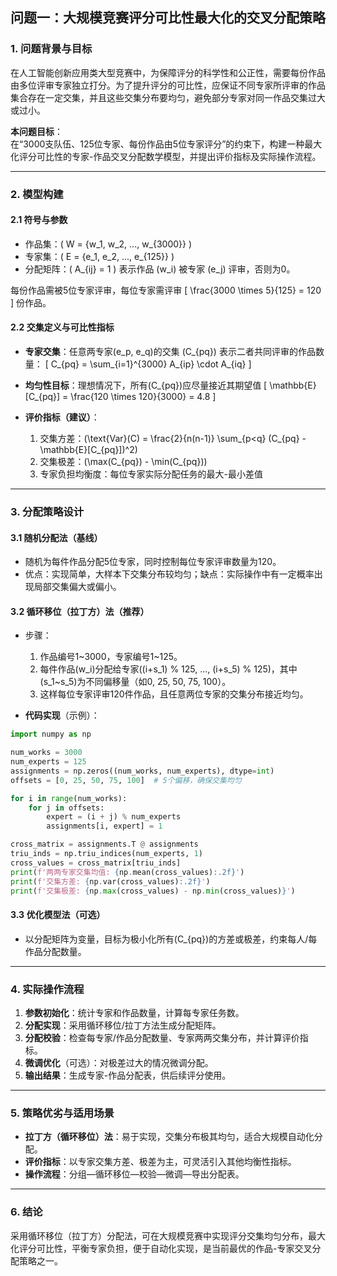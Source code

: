 ## 问题一：大规模竞赛评分可比性最大化的交叉分配策略

### 1. 问题背景与目标

在人工智能创新应用类大型竞赛中，为保障评分的科学性和公正性，需要每份作品由多位评审专家独立打分。为了提升评分的可比性，应保证不同专家所评审的作品集合存在一定交集，并且这些交集分布要均匀，避免部分专家对同一作品交集过大或过小。

**本问题目标**：  
在“3000支队伍、125位专家、每份作品由5位专家评分”的约束下，构建一种最大化评分可比性的专家-作品交叉分配数学模型，并提出评价指标及实际操作流程。

---

### 2. 模型构建

#### 2.1 符号与参数

- 作品集：\( W = \{w_1, w_2, ..., w_{3000}\} \)
- 专家集：\( E = \{e_1, e_2, ..., e_{125}\} \)
- 分配矩阵：\( A_{ij} = 1 \) 表示作品 \(w_i\) 被专家 \(e_j\) 评审，否则为0。

每份作品需被5位专家评审，每位专家需评审
\[
\frac{3000 \times 5}{125} = 120
\]
份作品。

#### 2.2 交集定义与可比性指标

- **专家交集**：任意两专家\(e_p, e_q\)的交集 \(C_{pq}\) 表示二者共同评审的作品数量：
  \[
  C_{pq} = \sum_{i=1}^{3000} A_{ip} \cdot A_{iq}
  \]
- **均匀性目标**：理想情况下，所有\(C_{pq}\)应尽量接近其期望值
  \[
  \mathbb{E}[C_{pq}] = \frac{120 \times 120}{3000} = 4.8
  \]

- **评价指标（建议）**：
    1. 交集方差：\(\text{Var}(C) = \frac{2}{n(n-1)} \sum_{p<q} (C_{pq} - \mathbb{E}[C_{pq}])^2\)
    2. 交集极差：\(\max(C_{pq}) - \min(C_{pq})\)
    3. 专家负担均衡度：每位专家实际分配任务的最大-最小差值

---

### 3. 分配策略设计

#### 3.1 随机分配法（基线）

- 随机为每件作品分配5位专家，同时控制每位专家评审数量为120。
- 优点：实现简单，大样本下交集分布较均匀；缺点：实际操作中有一定概率出现局部交集偏大或偏小。

#### 3.2 循环移位（拉丁方）法（推荐）

- 步骤：
    1. 作品编号1~3000，专家编号1~125。
    2. 每件作品\(w_i\)分配给专家\((i+s_1) \% 125, ..., (i+s_5) \% 125\)，其中\(s_1~s_5\)为不同偏移量（如0, 25, 50, 75, 100）。
    3. 这样每位专家评审120件作品，且任意两位专家的交集分布接近均匀。

- **代码实现**（示例）：

```python
import numpy as np

num_works = 3000
num_experts = 125
assignments = np.zeros((num_works, num_experts), dtype=int)
offsets = [0, 25, 50, 75, 100]  # 5个偏移，确保交集均匀

for i in range(num_works):
    for j in offsets:
        expert = (i + j) % num_experts
        assignments[i, expert] = 1

cross_matrix = assignments.T @ assignments
triu_inds = np.triu_indices(num_experts, 1)
cross_values = cross_matrix[triu_inds]
print(f'两两专家交集均值: {np.mean(cross_values):.2f}')
print(f'交集方差: {np.var(cross_values):.2f}')
print(f'交集极差: {np.max(cross_values) - np.min(cross_values)}')
```

#### 3.3 优化模型法（可选）

- 以分配矩阵为变量，目标为极小化所有\(C_{pq}\)的方差或极差，约束每人/每作品分配数量。

---

### 4. 实际操作流程

1. **参数初始化**：统计专家和作品数量，计算每专家任务数。
2. **分配实现**：采用循环移位/拉丁方法生成分配矩阵。
3. **分配校验**：检查每专家/作品分配数量、专家两两交集分布，并计算评价指标。
4. **微调优化**（可选）：对极差过大的情况微调分配。
5. **输出结果**：生成专家-作品分配表，供后续评分使用。

---

### 5. 策略优劣与适用场景

- **拉丁方（循环移位）法**：易于实现，交集分布极其均匀，适合大规模自动化分配。
- **评价指标**：以专家交集方差、极差为主，可灵活引入其他均衡性指标。
- **操作流程**：分组—循环移位—校验—微调—导出分配表。

---

### 6. 结论

采用循环移位（拉丁方）分配法，可在大规模竞赛中实现评分交集均匀分布，最大化评分可比性，平衡专家负担，便于自动化实现，是当前最优的作品-专家交叉分配策略之一。